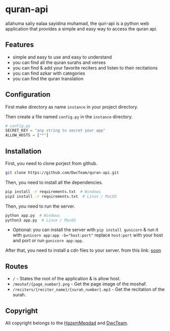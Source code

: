 # quran-api

allahuma saliy ealaa sayidina muhamad, the quri-api is a python web application that provides a simple and easy way to access the quran api.

## Features

* simple and easy to use and easy to understand
* you can find all the quran surahs and verses
* you can find & add your favorite reciters and listen to their recitations
* you can find azkar with categories
* you can find the quran translation

## Configuration

First make directory as name `instance` in your project directory.

Then create a file named `config.py` in the `instance` directory.

```python
# config.py
SECRET_KEY = "any string to secret your app"
ALLOW_HOSTS = ["*"]
```

## Installation

First, you need to clone porject from github.
```bash
git clone https://github.com/DwcTeam/quran-api.git
```
    
Then, you need to install all the dependencies.
```bash
pip install -r requirements.txt  # Windows
pip3 install -r requirements.txt  # Linux / MacOS
```

Then, you need to run the server.
```bash
python app.py  # Windows
python3 app.py  # Linux / MacOS 
```

* Optional: you can install the server with `pip install gunicorn` & run it with `gunicorn app:app -b="host:port"` replace `host:port` with your host and port or run `gunicorn app:app`.

After that, you need to install a cdn files to your server. from this link: [soon]()


## Routes
* `/` - States the root of the application & is allow host.
* `/moshaf/{page_number}.png` - Get the page image of the moshaf.
* `/reciters/{reciter_name}/{surah_number}.mp3` - Get the recitation of the surah.


## Copyright

All copyright belongs to the [HazemMeqdad](https://hazemmeqdad.me) and [DwcTeam](https://fdrbot.com).
